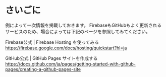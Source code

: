 # さいごに
例によって一次情報を掲載しておきます。
FirebaseもGitHubもよく更新されるサービスのため、場合によっては下記のページを参照してみてください。

Firebase公式 | Firebase Hosting を使ってみる
https://firebase.google.com/docs/hosting/quickstart?hl=ja

GitHub公式 | GitHub Pages サイトを作成する
https://docs.github.com/ja/pages/getting-started-with-github-pages/creating-a-github-pages-site